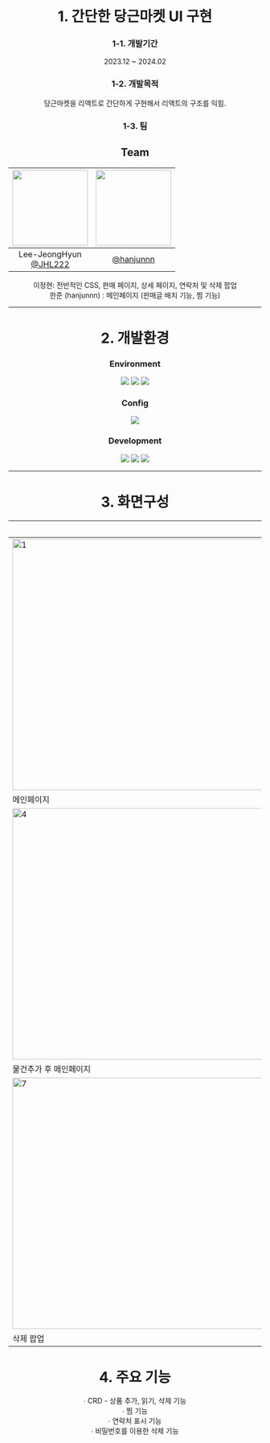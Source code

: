<div align="center">
   
# 1. 간단한 당근마켓 UI 구현

### 1-1. 개발기간

2023.12 ~ 2024.02

### 1-2. 개발목적

당근마켓을 리액트로 간단하게 구현해서 리액트의 구조를 익힘.

### 1-3. 팀
## Team
|<img src="https://avatars.githubusercontent.com/u/160108023?v=4" width="150" height="150"/>|<img src="https://avatars.githubusercontent.com/u/134079274?v=4" width="150" height="150"/>
|:-:|:-:|
|Lee-JeongHyun<br/>[@JHL222](https://github.com/JHL222)|[@hanjunnn](https://github.com/hanjunnn)|

이정현: 전반적인 CSS, 판매 페이지, 상세 페이지, 연락처 및 삭제 팝업<br/>
한준 (hanjunnn) : 메인페이지 (판매글 배치 기능, 찜 기능)
   
***

# 2. 개발환경

### Environment

<img src="https://img.shields.io/badge/Visual&nbsp;Studio&nbsp;Code-007ACC?style=flat-square&logo=VisualStudioCode&logoColor=white"/>
<img src="https://img.shields.io/badge/Git-F05032?style=flat-square&logo=Git&logoColor=white"/>
<img src="https://img.shields.io/badge/GitHub-181717?style=flat-square&logo=GitHub&logoColor=white"/>

### Config

<img src="https://img.shields.io/badge/NPM-CB3837?style=flat-square&logo=NPM&logoColor=white"/>

### Development

<img src="https://img.shields.io/badge/React-61DAFB?style=flat-square&logo=React&logoColor=white"/>
<img src="https://img.shields.io/badge/CSS3-1572B6?style=flat-square&logo=CSS3&logoColor=white"/>
<img src="https://img.shields.io/badge/JavaScript-F7DF1E?style=flat-square&logo=JavaScript&logoColor=white"/>

***

# 3. 화면구성

||사진||
|------|---|---|
|<img width="500" alt="1" src="https://github.com/JHL222/CarrotMarket/assets/160108023/35944138-a04f-4b82-8eb6-be67e65c4c16">|<img width="500" alt="2" src="https://github.com/JHL222/CarrotMarket/assets/160108023/7f8b5846-c688-4078-bc0b-11ceb27db78f">|<img width="500" alt="3" src="https://github.com/JHL222/CarrotMarket/assets/160108023/513e6dab-b611-4584-a707-6b68e955e248">|
|메인페이지|물건 팔기1|물건 팔기2|
|<img width="500" alt="4" src="https://github.com/JHL222/CarrotMarket/assets/160108023/7a0b7073-9314-44e9-9bb8-b210dee1709b">|<img width="500" alt="5" src="https://github.com/JHL222/CarrotMarket/assets/160108023/e4bfb890-ee2a-4a02-aab6-a1cef1db2dcd">|<img width="500" alt="6" src="https://github.com/JHL222/CarrotMarket/assets/160108023/79551185-e302-48f7-ab79-2166472fdf40">|
|물건추가 후 메인페이지|상세 페이지|연락 팝업|
|<img width="500" alt="7" src="https://github.com/JHL222/CarrotMarket/assets/160108023/ea24a68f-432b-4c4c-bd92-b98b6d4e028c">|
|삭제 팝업|

# 4. 주요 기능

∙ CRD - 상품 추가, 읽기, 삭제 기능<br/>
∙ 찜 기능<br/>
∙ 연락처 표시 기능<br/>
∙ 비밀번호를 이용한 삭제 기능<br/>

</div>
